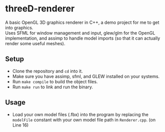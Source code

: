 # threeD-renderer
A basic OpenGL 3D graphics renderer in C++, a demo project for me to get into graphics.  
Uses SFML for window management and input, glew/glm for the OpenGL implementation, and assimp to handle model imports (so that it can actually render some useful meshes).  

## Setup
- Clone the repository and ```cd``` into it.
- Make sure you have assimp, sfml, and GLEW installed on your systems. 
- Run ```make compile``` to build the object files.
- Run ```make run``` to link and run the binary.

## Usage
- Load your own model files (.fbx) into the program by replacing the ```modelFile``` constant with your own model file path in ```Renderer.cpp```. (on Line 16)
